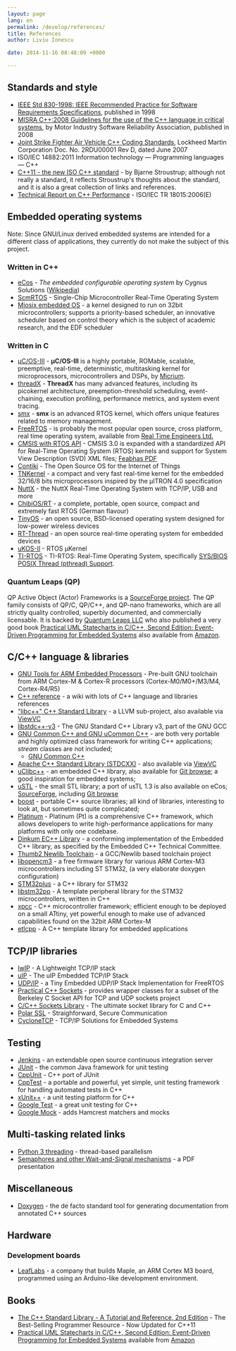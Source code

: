 ```yaml
---
layout: page
lang: en
permalink: /develop/references/
title: References
author: Liviu Ionescu

date: 2014-11-16 08:48:09 +0000

---
```


## Standards and style

-   [IEEE Std 830-1998: IEEE Recommended Practice for Software Requirements Specifications](http://ieeexplore.ieee.org/xpl/articleDetails.jsp?arnumber=720574), published in 1998
-   [MISRA C++:2008 Guidelines for the use of the C++ language in critical systems](https://www.misra.org.uk/Publications/tabid/57/Default.aspx#label-cpp), by Motor Industry Software Reliability Association, published in 2008
-   [Joint Strike Fighter Air Vehicle C++ Coding Standards](http://www.stroustrup.com/JSF-AV-rules.pdf), Lockheed Martin Corporation Doc. No. 2RDU00001 Rev D, dated June 2007
-   ISO/IEC 14882:2011 Information technology — Programming languages — C++
-   [C++11 - the new ISO C++ standard](http://www.stroustrup.com/C++11FAQ.html) - by Bjarne Stroustrup; although not really a standard, it reflects Stroustrup's thoughts about the standard, and it is also a great collection of links and references.
-   [Technical Report on C++ Performance](http://www.open-std.org/jtc1/sc22/wg21/docs/TR18015.pdf) - ISO/IEC TR 18015:2006(E)

## Embedded operating systems

Note: Since GNU/Linux derived embedded systems are intended for a different class of applications, they currently do not make the subject of this project.

### Written in C++

-   [eCos](http://ecos.sourceware.org/) - *The embedded configurable operating system* by Cygnus Solutions ([Wikipedia](http://en.wikipedia.org/wiki/ECos))
-   [ScmRTOS](http://scmrtos.sourceforge.net/ScmRTOS) - Single-Chip Microcontroller Real-Time Operating System
-   [Miosix embedded OS](http://miosix.org/index.html) - a kernel designed to run on 32bit microcontrollers; supports a priority-based scheduler, an innovative scheduler based on control theory which is the subject of academic research, and the EDF scheduler

### Written in C

-   [µC/OS-III](http://micrium.com/rtos/ucosiii/overview/) - **µC/OS-III** is a highly portable, ROMable, scalable, preemptive, real-time, deterministic, multitasking kernel for microprocessors, microcontrollers and DSPs, by [Micrium](http://micrium.com).
- [threadX](http://rtos.com/products/threadx/) - **ThreadX** has many advanced features, including its picokernel architecture, preemption-threshold scheduling, event-chaining, execution profiling, performance metrics, and system event tracing.
- [smx](http://www.smxrtos.com/rtos/kernel/smx.htm) - **smx** is an advanced RTOS kernel, which offers unique features related to memory management. 
-   [FreeRTOS](http://www.freertos.org) - is probably the most popular open source, cross platform, real time operating system, available from [Real Time Engineers Ltd.](http://www.freertos.org/RTOS-contact-and-support.html)
-   [CMSIS with RTOS API](http://www.arm.com/about/newsroom/arm-extends-cmsis-with-rtos-api-and-system-view-description.php) - CMSIS 3.0 is expanded with a standardized API for Real-Time Operating System (RTOS) kernels and support for System View Description (SVD) XML files; [Feabhas PDF](https://www.feabhas.com/sites/default/files/2016-06/ESC-3017Paper_An_Overview_of_CMSIS-RTOS_Niall_Cooling.pdf)
-   [Contiki](http://www.contiki-os.org) - The Open Source OS for the Internet of Things
-   [TNKernel](http://www.tnkernel.com/index.html) - a compact and very fast real-time kernel for the embedded 32/16/8 bits microprocessors inspired by the μITRON 4.0 specification
-   [NuttX](http://nuttx.org) - the NuttX Real-Time Operating System with TCP/IP, USB and more
-   [ChibiOS/RT](http://www.chibios.org/) - a complete, portable, open source, compact and extremely fast RTOS (German flavour)
-   [TinyOS](https://github.com/tinyos) - an open source, BSD-licensed operating system designed for low-power wireless devices
-   [RT-Thread](https://github.com/RT-Thread/rt-thread) - an open source real-time operating system for embedded devices
-   [uKOS-II](http://www.ukos.ch/) - RTOS µKernel
- [TI-RTOS](http://www.ti.com/tool/ti-rtos) - TI-RTOS: Real-Time Operating System, specifically [SYS/BIOS POSIX Thread (pthread) Support](http://processors.wiki.ti.com/index.php/SYS/BIOS_POSIX_Thread_(pthread)_Support).

### Quantum Leaps (QP)

QP Active Object (Actor) Frameworks is a [SourceForge project](http://sourceforge.net/projects/qpc/). The QP family consists of QP/C, QP/C++, and QP-nano frameworks, which are all strictly quality controlled, superbly documented, and commercially licensable. It is backed by [Quantum Leaps LLC](http://www.state-machine.com) who also published a very good book [Practical UML Statecharts in C/C++, Second Edition: Event-Driven Programming for Embedded Systems](https://www.crcpress.com/Practical-UML-Statecharts-in-CC-Event-Driven-Programming-for-Embedded/Samek/p/book/9780750687065) also available from [Amazon](https://www.amazon.com/Practical-UML-Statecharts-Event-Driven-Programming/dp/0750687061).

## C/C++ language & libraries

-   [GNU Tools for ARM Embedded Processors](http://launchpad.net/gcc-arm-embedded) - Pre-built GNU toolchain from ARM Cortex-M & Cortex-R processors (Cortex-M0/M0+/M3/M4, Cortex-R4/R5)
-   [C++ reference](http://en.cppreference.com/w/cpp) - a wiki with lots of C++ language and libraries references
-   ["libc++" C++ Standard Library](http://libcxx.llvm.org) - a LLVM sub-project, also available via [ViewVC](http://llvm.org/viewvc/llvm-project/libcxx/trunk/)
-   [libstdc++-v3](http://gcc.gnu.org/libstdc++/) - The GNU Standard C++ Library v3, part of the GNU GCC
-   [GNU Common C++ and GNU uCommon C++](http://www.gnu.org/software/commoncpp/) - are both very portable and highly optimized class framework for writing C++ applications; *stream* classes are not included;
    -   [GNU Common C++](https://www.gnu.org/software/commoncpp/)
-   [Apache C++ Standard Library (STDCXX)](http://stdcxx.apache.org/index.html) - also available via [ViewVC](http://svn.apache.org/viewvc/stdcxx/trunk/)
-   [uClibc++](http://cxx.uclibc.org) - an embedded C++ library, also available for [Git browse](http://git.uclibc.org/uClibc++/); a good inspiration for embedded systems;
-   [uSTL](http://ustl.sourceforge.net) - the small STL library; a port of usTL 1.3 is also available on eCos; [SourceForge](http://sourceforge.net/projects/ustl/), including [Git browse](http://sourceforge.net/p/ustl/code/)
-   [boost](http://www.boost.org) - portable C++ source libraries; all kind of libraries, interesting to look at, but sometimes quite complicated;
-   [Platinum](http://www.pt-framework.org/htdocs/classes.html) - Platinum (Pt) is a comprehensive C++ framework, which allows developers to write high-performance applications for many platforms with only one codebase.
-   [Dinkum EC++ Library](http://www.qnx.com/developers/docs/6.4.1/dinkum_en/ecpp/index.html) - a conforming implementation of the Embedded C++ library, as specified by the Embedded C++ Technical Committee.
-   [Thumb2 Newlib Toolchain](http://dekar.wc3edit.net/2012/10/11/the-power-of-tnt-is-at-your-disposal/) - a GCC/Newlib based toolchain project
-   [libopencm3](http://libopencm3.org) - a free firmware library for various ARM Cortex-M3 microcontrollers including ST STM32, (a very elaborate doxygen configuration)
-   [STM32plus](http://andybrown.me.uk/wk/2013/02/10/stm32plus-2-0-0/) - a C++ library for STM32
-   [libstm32pp](http://github.com/JorgeAparicio/libstm32pp) - A template peripheral library for the STM32 microcontrollers, written in C++
- [xpcc](http://xpcc.io) - C++ microcontroller framework; efficient enough to be deployed on a small ATtiny, yet powerful enough to make use of advanced capabilities found on the 32bit ARM Cortex-M
- [etlcpp](http://www.etlcpp.com) - A C++ template library for embedded applications

## TCP/IP libraries

-   [lwIP](http://savannah.nongnu.org/projects/lwip/) - A Lightweight TCP/IP stack
-   [uIP](http://sourceforge.net/projects/uip-stack/) - The uIP Embedded TCP/IP Stack
-   [UDP/IP](http://www.freertos.org/FreeRTOS-Plus/FreeRTOS_Plus_UDP/FreeRTOS_Plus_UDP.shtml) - a Tiny Embedded UDP/IP Stack Implementation for FreeRTOS
-   [Practical C++ Sockets](http://cs.ecs.baylor.edu/~donahoo/practical/CSockets/practical/) - provides wrapper classes for a subset of the Berkeley C Socket API for TCP and UDP sockets
project
-   [C/C++ Sockets Library](https://github.com/dermesser/libsocket) - The ultimate socket library for C and C++
-   [Polar SSL](http://polarssl.org) - Straighforward, Secure Communication
-   [CycloneTCP](http://www.oryx-embedded.com/cyclone_tcp.html) - TCP/IP Solutions for Embedded Systems

## Testing

-   [Jenkins](http://jenkins-ci.org) - an extendable open source continuous integration server
-   [JUnit](http://junit.sourceforge.net) - the common Java framework for unit testing
-   [CppUnit](https://sourceforge.net/p/cppunit/wiki/Home/) - C++ port of JUnit
-   [CppTest](http://cpptest.sourceforge.net) - a portable and powerful, yet simple, unit testing framework for handling automated tests in C++
-   [xUnit++](http://bitbucket.org/moswald/xunit/wiki/Home) - a unit testing platform for C++
-   [Google Test](http://code.google.com/p/googletest/) - a great unit testing for C++
-   [Google Mock](http://code.google.com/p/googlemock/) - adds Hamcrest matchers and mocks

## Multi-tasking related links

-   [Python 3 threading](http://docs.python.org/3/library/threading.html) - thread-based parallelism
-   [Semaphores and other Wait-and-Signal mechanisms](http://www.uio.no/studier/emner/matnat/ifi/INF3150/h03/annet/slides/semaphores.pdf) - a PDF presentation

## Miscellaneous

-   [Doxygen](http://www.stack.nl/~dimitri/doxygen/index.html) - the de facto standard tool for generating documentation from annotated C++ sources

## Hardware

### Development boards

-   [LeafLabs](http://leaflabs.com) - a company that builds Maple, an ARM Cortex M3 board, programmed using an Arduino-like development environment.

## Books

-   [The C++ Standard Library - A Tutorial and Reference, 2nd Edition](http://www.cppstdlib.com) - The Best-Selling Programmer Resource - Now Updated for C++11
-   [Practical UML Statecharts in C/C++, Second Edition: Event-Driven Programming for Embedded Systems](https://www.crcpress.com/Practical-UML-Statecharts-in-CC-Event-Driven-Programming-for-Embedded/Samek/p/book/9780750687065) available from [Amazon](http://www.amazon.com/exec/obidos/ASIN/0750687061/quantumleap06-20)

